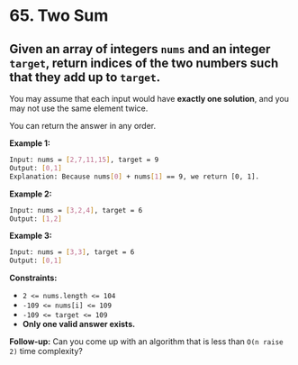 
# 65. Two Sum
## Given an array of integers `nums` and an integer `target`, return indices of the two numbers such that they add up to `target`.

You may assume that each input would have **exactly one solution**, and you may not use the same element twice.

You can return the answer in any order.

 

**Example 1:**
```bash
Input: nums = [2,7,11,15], target = 9
Output: [0,1]
Explanation: Because nums[0] + nums[1] == 9, we return [0, 1].
```
**Example 2:**
```bash
Input: nums = [3,2,4], target = 6
Output: [1,2]
```
**Example 3:**
```bash
Input: nums = [3,3], target = 6
Output: [0,1]
``` 

**Constraints:**

- `2 <= nums.length <= 104`
- `-109 <= nums[i] <= 109`
- `-109 <= target <= 109`
- **Only one valid answer exists.**
 
**Follow-up:** Can you come up with an algorithm that is less than `O(n raise 2)` time complexity?
